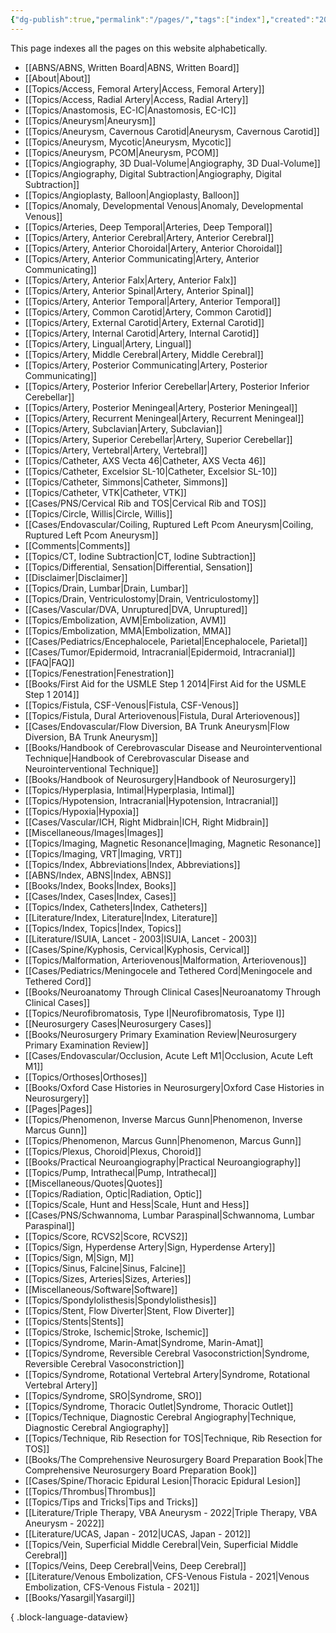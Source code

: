 ```yaml
---
{"dg-publish":true,"permalink":"/pages/","tags":["index"],"created":"2023-11-15T17:29:52.000-08:00","updated":"2024-01-11T13:57:45.468-08:00"}
---
```



This page indexes all the pages on this website alphabetically.

- [[ABNS/ABNS, Written Board\|ABNS, Written Board]]
- [[About\|About]]
- [[Topics/Access, Femoral Artery\|Access, Femoral Artery]]
- [[Topics/Access, Radial Artery\|Access, Radial Artery]]
- [[Topics/Anastomosis, EC-IC\|Anastomosis, EC-IC]]
- [[Topics/Aneurysm\|Aneurysm]]
- [[Topics/Aneurysm, Cavernous Carotid\|Aneurysm, Cavernous Carotid]]
- [[Topics/Aneurysm, Mycotic\|Aneurysm, Mycotic]]
- [[Topics/Aneurysm, PCOM\|Aneurysm, PCOM]]
- [[Topics/Angiography, 3D Dual-Volume\|Angiography, 3D Dual-Volume]]
- [[Topics/Angiography, Digital Subtraction\|Angiography, Digital Subtraction]]
- [[Topics/Angioplasty, Balloon\|Angioplasty, Balloon]]
- [[Topics/Anomaly, Developmental Venous\|Anomaly, Developmental Venous]]
- [[Topics/Arteries, Deep Temporal\|Arteries, Deep Temporal]]
- [[Topics/Artery, Anterior Cerebral\|Artery, Anterior Cerebral]]
- [[Topics/Artery, Anterior Choroidal\|Artery, Anterior Choroidal]]
- [[Topics/Artery, Anterior Communicating\|Artery, Anterior Communicating]]
- [[Topics/Artery, Anterior Falx\|Artery, Anterior Falx]]
- [[Topics/Artery, Anterior Spinal\|Artery, Anterior Spinal]]
- [[Topics/Artery, Anterior Temporal\|Artery, Anterior Temporal]]
- [[Topics/Artery, Common Carotid\|Artery, Common Carotid]]
- [[Topics/Artery, External Carotid\|Artery, External Carotid]]
- [[Topics/Artery, Internal Carotid\|Artery, Internal Carotid]]
- [[Topics/Artery, Lingual\|Artery, Lingual]]
- [[Topics/Artery, Middle Cerebral\|Artery, Middle Cerebral]]
- [[Topics/Artery, Posterior Communicating\|Artery, Posterior Communicating]]
- [[Topics/Artery, Posterior Inferior Cerebellar\|Artery, Posterior Inferior Cerebellar]]
- [[Topics/Artery, Posterior Meningeal\|Artery, Posterior Meningeal]]
- [[Topics/Artery, Recurrent Meningeal\|Artery, Recurrent Meningeal]]
- [[Topics/Artery, Subclavian\|Artery, Subclavian]]
- [[Topics/Artery, Superior Cerebellar\|Artery, Superior Cerebellar]]
- [[Topics/Artery, Vertebral\|Artery, Vertebral]]
- [[Topics/Catheter, AXS Vecta 46\|Catheter, AXS Vecta 46]]
- [[Topics/Catheter, Excelsior SL-10\|Catheter, Excelsior SL-10]]
- [[Topics/Catheter, Simmons\|Catheter, Simmons]]
- [[Topics/Catheter, VTK\|Catheter, VTK]]
- [[Cases/PNS/Cervical Rib and TOS\|Cervical Rib and TOS]]
- [[Topics/Circle, Willis\|Circle, Willis]]
- [[Cases/Endovascular/Coiling, Ruptured Left Pcom Aneurysm\|Coiling, Ruptured Left Pcom Aneurysm]]
- [[Comments\|Comments]]
- [[Topics/CT, Iodine Subtraction\|CT, Iodine Subtraction]]
- [[Topics/Differential, Sensation\|Differential, Sensation]]
- [[Disclaimer\|Disclaimer]]
- [[Topics/Drain, Lumbar\|Drain, Lumbar]]
- [[Topics/Drain, Ventriculostomy\|Drain, Ventriculostomy]]
- [[Cases/Vascular/DVA, Unruptured\|DVA, Unruptured]]
- [[Topics/Embolization, AVM\|Embolization, AVM]]
- [[Topics/Embolization, MMA\|Embolization, MMA]]
- [[Cases/Pediatrics/Encephalocele, Parietal\|Encephalocele, Parietal]]
- [[Cases/Tumor/Epidermoid, Intracranial\|Epidermoid, Intracranial]]
- [[FAQ\|FAQ]]
- [[Topics/Fenestration\|Fenestration]]
- [[Books/First Aid for the USMLE Step 1 2014\|First Aid for the USMLE Step 1 2014]]
- [[Topics/Fistula, CSF-Venous\|Fistula, CSF-Venous]]
- [[Topics/Fistula, Dural Arteriovenous\|Fistula, Dural Arteriovenous]]
- [[Cases/Endovascular/Flow Diversion, BA Trunk Aneurysm\|Flow Diversion, BA Trunk Aneurysm]]
- [[Books/Handbook of Cerebrovascular Disease and Neurointerventional Technique\|Handbook of Cerebrovascular Disease and Neurointerventional Technique]]
- [[Books/Handbook of Neurosurgery\|Handbook of Neurosurgery]]
- [[Topics/Hyperplasia, Intimal\|Hyperplasia, Intimal]]
- [[Topics/Hypotension, Intracranial\|Hypotension, Intracranial]]
- [[Topics/Hypoxia\|Hypoxia]]
- [[Cases/Vascular/ICH, Right Midbrain\|ICH, Right Midbrain]]
- [[Miscellaneous/Images\|Images]]
- [[Topics/Imaging, Magnetic Resonance\|Imaging, Magnetic Resonance]]
- [[Topics/Imaging, VRT\|Imaging, VRT]]
- [[Topics/Index, Abbreviations\|Index, Abbreviations]]
- [[ABNS/Index, ABNS\|Index, ABNS]]
- [[Books/Index, Books\|Index, Books]]
- [[Cases/Index, Cases\|Index, Cases]]
- [[Topics/Index, Catheters\|Index, Catheters]]
- [[Literature/Index, Literature\|Index, Literature]]
- [[Topics/Index, Topics\|Index, Topics]]
- [[Literature/ISUIA, Lancet - 2003\|ISUIA, Lancet - 2003]]
- [[Cases/Spine/Kyphosis, Cervical\|Kyphosis, Cervical]]
- [[Topics/Malformation, Arteriovenous\|Malformation, Arteriovenous]]
- [[Cases/Pediatrics/Meningocele and Tethered Cord\|Meningocele and Tethered Cord]]
- [[Books/Neuroanatomy Through Clinical Cases\|Neuroanatomy Through Clinical Cases]]
- [[Topics/Neurofibromatosis, Type I\|Neurofibromatosis, Type I]]
- [[Neurosurgery Cases\|Neurosurgery Cases]]
- [[Books/Neurosurgery Primary Examination Review\|Neurosurgery Primary Examination Review]]
- [[Cases/Endovascular/Occlusion, Acute Left M1\|Occlusion, Acute Left M1]]
- [[Topics/Orthoses\|Orthoses]]
- [[Books/Oxford Case Histories in Neurosurgery\|Oxford Case Histories in Neurosurgery]]
- [[Pages\|Pages]]
- [[Topics/Phenomenon, Inverse Marcus Gunn\|Phenomenon, Inverse Marcus Gunn]]
- [[Topics/Phenomenon, Marcus Gunn\|Phenomenon, Marcus Gunn]]
- [[Topics/Plexus, Choroid\|Plexus, Choroid]]
- [[Books/Practical Neuroangiography\|Practical Neuroangiography]]
- [[Topics/Pump, Intrathecal\|Pump, Intrathecal]]
- [[Miscellaneous/Quotes\|Quotes]]
- [[Topics/Radiation, Optic\|Radiation, Optic]]
- [[Topics/Scale, Hunt and Hess\|Scale, Hunt and Hess]]
- [[Cases/PNS/Schwannoma, Lumbar Paraspinal\|Schwannoma, Lumbar Paraspinal]]
- [[Topics/Score, RCVS2\|Score, RCVS2]]
- [[Topics/Sign, Hyperdense Artery\|Sign, Hyperdense Artery]]
- [[Topics/Sign, M\|Sign, M]]
- [[Topics/Sinus, Falcine\|Sinus, Falcine]]
- [[Topics/Sizes, Arteries\|Sizes, Arteries]]
- [[Miscellaneous/Software\|Software]]
- [[Topics/Spondylolisthesis\|Spondylolisthesis]]
- [[Topics/Stent, Flow Diverter\|Stent, Flow Diverter]]
- [[Topics/Stents\|Stents]]
- [[Topics/Stroke, Ischemic\|Stroke, Ischemic]]
- [[Topics/Syndrome, Marin-Amat\|Syndrome, Marin-Amat]]
- [[Topics/Syndrome, Reversible Cerebral Vasoconstriction\|Syndrome, Reversible Cerebral Vasoconstriction]]
- [[Topics/Syndrome, Rotational Vertebral Artery\|Syndrome, Rotational Vertebral Artery]]
- [[Topics/Syndrome, SRO\|Syndrome, SRO]]
- [[Topics/Syndrome, Thoracic Outlet\|Syndrome, Thoracic Outlet]]
- [[Topics/Technique, Diagnostic Cerebral Angiography\|Technique, Diagnostic Cerebral Angiography]]
- [[Topics/Technique, Rib Resection for TOS\|Technique, Rib Resection for TOS]]
- [[Books/The Comprehensive Neurosurgery Board Preparation Book\|The Comprehensive Neurosurgery Board Preparation Book]]
- [[Cases/Spine/Thoracic Epidural Lesion\|Thoracic Epidural Lesion]]
- [[Topics/Thrombus\|Thrombus]]
- [[Topics/Tips and Tricks\|Tips and Tricks]]
- [[Literature/Triple Therapy, VBA Aneurysm - 2022\|Triple Therapy, VBA Aneurysm - 2022]]
- [[Literature/UCAS, Japan - 2012\|UCAS, Japan - 2012]]
- [[Topics/Vein, Superficial Middle Cerebral\|Vein, Superficial Middle Cerebral]]
- [[Topics/Veins, Deep Cerebral\|Veins, Deep Cerebral]]
- [[Literature/Venous Embolization, CFS-Venous Fistula - 2021\|Venous Embolization, CFS-Venous Fistula - 2021]]
- [[Books/Yasargil\|Yasargil]]

{ .block-language-dataview}
